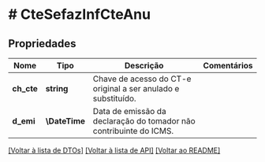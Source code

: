 # # CteSefazInfCteAnu

## Propriedades

Nome | Tipo | Descrição | Comentários
------------ | ------------- | ------------- | -------------
**ch_cte** | **string** | Chave de acesso do CT-e original a ser anulado e substituído. |
**d_emi** | **\DateTime** | Data de emissão da declaração do tomador não contribuinte do ICMS. |

[[Voltar à lista de DTOs]](../../README.md#models) [[Voltar à lista de API]](../../README.md#endpoints) [[Voltar ao README]](../../README.md)

